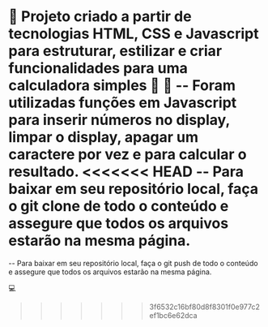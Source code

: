 🚀 Projeto criado a partir de tecnologias HTML, CSS e Javascript para estruturar, estilizar e criar funcionalidades para uma calculadora simples 🧮 🚀
-- Foram utilizadas funções em Javascript para inserir números no display, limpar o display, apagar um caractere por vez e para calcular o resultado.
<<<<<<< HEAD
-- Para baixar em seu repositório local, faça o git clone de todo o conteúdo e assegure que todos os arquivos estarão na mesma página.
=======
-- Para baixar em seu repositório local, faça o git push de todo o conteúdo e assegure que todos os arquivos estarão na mesma página.

💻
>>>>>>> 3f6532c16bf80d8f8301f0e977c2ef1bc6e62dca

